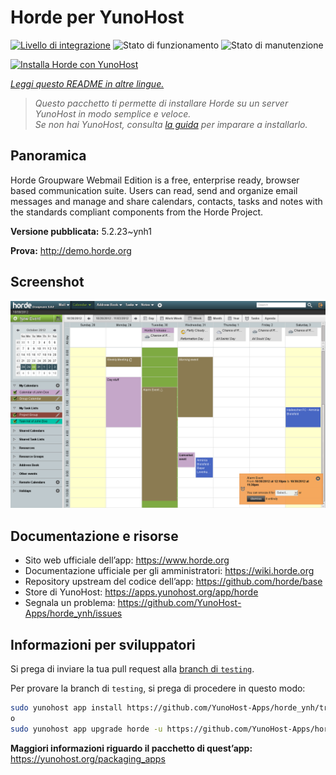 <!--
N.B.: Questo README è stato automaticamente generato da <https://github.com/YunoHost/apps/tree/master/tools/readme_generator>
NON DEVE essere modificato manualmente.
-->

# Horde per YunoHost

[![Livello di integrazione](https://dash.yunohost.org/integration/horde.svg)](https://dash.yunohost.org/appci/app/horde) ![Stato di funzionamento](https://ci-apps.yunohost.org/ci/badges/horde.status.svg) ![Stato di manutenzione](https://ci-apps.yunohost.org/ci/badges/horde.maintain.svg)

[![Installa Horde con YunoHost](https://install-app.yunohost.org/install-with-yunohost.svg)](https://install-app.yunohost.org/?app=horde)

*[Leggi questo README in altre lingue.](./ALL_README.md)*

> *Questo pacchetto ti permette di installare Horde su un server YunoHost in modo semplice e veloce.*  
> *Se non hai YunoHost, consulta [la guida](https://yunohost.org/install) per imparare a installarlo.*

## Panoramica

Horde Groupware Webmail Edition is a free, enterprise ready, browser based communication suite. Users can read, send and organize email messages and manage and share calendars, contacts, tasks and notes with the standards compliant components from the Horde Project.


**Versione pubblicata:** 5.2.23~ynh1

**Prova:** <http://demo.horde.org>

## Screenshot

![Screenshot di Horde](./doc/screenshots/screenshot.png)

## Documentazione e risorse

- Sito web ufficiale dell’app: <https://www.horde.org>
- Documentazione ufficiale per gli amministratori: <https://wiki.horde.org>
- Repository upstream del codice dell’app: <https://github.com/horde/base>
- Store di YunoHost: <https://apps.yunohost.org/app/horde>
- Segnala un problema: <https://github.com/YunoHost-Apps/horde_ynh/issues>

## Informazioni per sviluppatori

Si prega di inviare la tua pull request alla [branch di `testing`](https://github.com/YunoHost-Apps/horde_ynh/tree/testing).

Per provare la branch di `testing`, si prega di procedere in questo modo:

```bash
sudo yunohost app install https://github.com/YunoHost-Apps/horde_ynh/tree/testing --debug
o
sudo yunohost app upgrade horde -u https://github.com/YunoHost-Apps/horde_ynh/tree/testing --debug
```

**Maggiori informazioni riguardo il pacchetto di quest’app:** <https://yunohost.org/packaging_apps>
